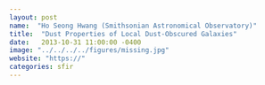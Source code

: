 ```yaml
---
layout: post
name:  "Ho Seong Hwang (Smithsonian Astronomical Observatory)"
title:  "Dust Properties of Local Dust-Obscured Galaxies"
date:   2013-10-31 11:00:00 -0400
image: "../../../../figures/missing.jpg"
website: "https://"
categories: sfir
---
```


